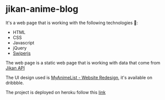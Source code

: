 # jikan-anime-blog
It's a web page that is working with the following technologies :floppy_disk::
- HTML 
- CSS
- Javascript
- jQuery
- <a href="https://swiperjs.com/">Swiperjs</a>

The web page is a static web page that is working with data that come from <a href="https://docs.api.jikan.moe/">Jikan API</a>

The UI design used is <a href="https://cdn.dribbble.com/users/6042764/screenshots/14879802/media/c8b5f0ec4e05844152970921f655e2d1.png">MyAnimeList - Website Redesign</a>, it's available on dribbble.

The project is deployed on heroku follow this <a href="https://jikan-anime-blog.herokuapp.com">link</a>